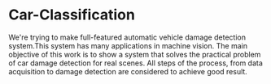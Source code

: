 # Car-Classification
We're trying to make full-featured automatic vehicle damage detection system.This system has many applications in  machine vision. The main objective of this work is to show a system that solves the practical problem of car damage detection for real scenes. All steps of the process, from data acquisition to damage detection are considered to achieve good result.
